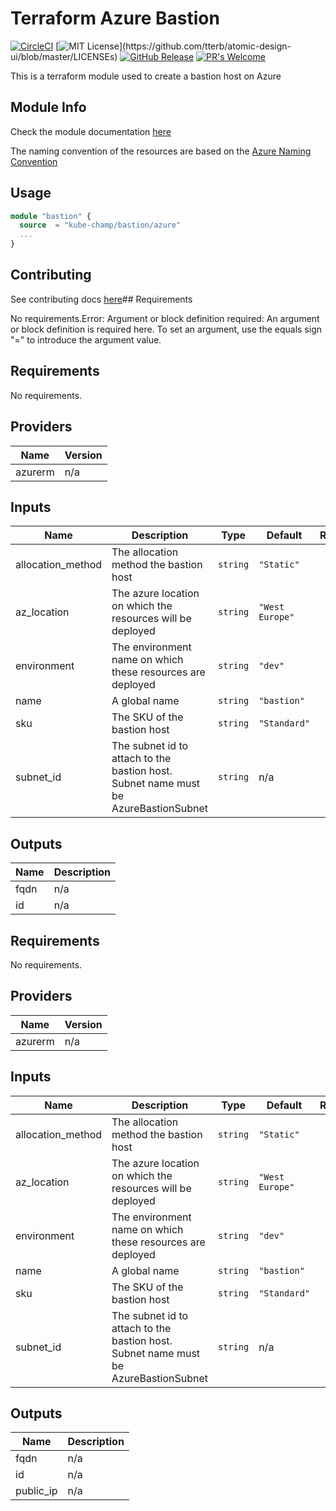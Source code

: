 # Terraform Azure Bastion
[![CircleCI](https://circleci.com/gh/kube-champ/terraform-azure-bastion/tree/master.svg?style=shield)](https://circleci.com/gh/kube-champ/terraform-azure-bastion/tree/master) [![MIT License](https://img.shields.io/apm/l/atomic-design-ui.svg?)](https://github.com/tterb/atomic-design-ui/blob/master/LICENSEs) [![GitHub Release](https://img.shields.io/github/release/kube-champ/terraform-azure-bastion.svg?style=flat)]() [![PR's Welcome](https://img.shields.io/badge/PRs-welcome-brightgreen.svg?style=flat)](http://makeapullrequest.com)

This is a terraform module used to create a bastion host on Azure
## Module Info
Check the module documentation [here](https://registry.terraform.io/modules/kube-champ/bastion/azure/latest)

The naming convention of the resources are based on the [Azure Naming Convention](https://docs.microsoft.com/en-us/azure/cloud-adoption-framework/ready/azure-best-practices/naming-and-tagging)

## Usage

```terraform
module "bastion" {
  source  = "kube-champ/bastion/azure"
  ...
}
```

## Contributing
See contributing docs [here](./docs/CONTRIBUTING.md)## Requirements

No requirements.Error: Argument or block definition required: An argument or block definition is required here. To set an argument, use the equals sign "=" to introduce the argument value.
## Requirements

No requirements.

## Providers

| Name | Version |
|------|---------|
| azurerm | n/a |

## Inputs

| Name | Description | Type | Default | Required |
|------|-------------|------|---------|:--------:|
| allocation\_method | The allocation method the bastion host | `string` | `"Static"` | no |
| az\_location | The azure location on which the resources will be deployed | `string` | `"West Europe"` | no |
| environment | The environment name on which these resources are deployed | `string` | `"dev"` | no |
| name | A global name | `string` | `"bastion"` | no |
| sku | The SKU of the bastion host | `string` | `"Standard"` | no |
| subnet\_id | The subnet id to attach to the bastion host. Subnet name must be AzureBastionSubnet | `string` | n/a | yes |

## Outputs

| Name | Description |
|------|-------------|
| fqdn | n/a |
| id | n/a |

## Requirements

No requirements.

## Providers

| Name | Version |
|------|---------|
| azurerm | n/a |

## Inputs

| Name | Description | Type | Default | Required |
|------|-------------|------|---------|:--------:|
| allocation\_method | The allocation method the bastion host | `string` | `"Static"` | no |
| az\_location | The azure location on which the resources will be deployed | `string` | `"West Europe"` | no |
| environment | The environment name on which these resources are deployed | `string` | `"dev"` | no |
| name | A global name | `string` | `"bastion"` | no |
| sku | The SKU of the bastion host | `string` | `"Standard"` | no |
| subnet\_id | The subnet id to attach to the bastion host. Subnet name must be AzureBastionSubnet | `string` | n/a | yes |

## Outputs

| Name | Description |
|------|-------------|
| fqdn | n/a |
| id | n/a |
| public\_ip | n/a |

